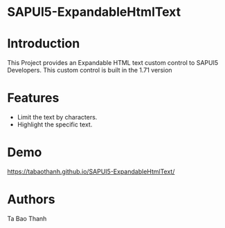 # SAPUI5-ExpandableHtmlText
# Introduction
This Project provides an Expandable HTML text custom control to SAPUI5 Developers. This custom control is built in the 1.71 version
# Features
- Limit the text by characters.
- Highlight the specific text.
# Demo
https://tabaothanh.github.io/SAPUI5-ExpandableHtmlText/
# Authors
Ta Bao Thanh

